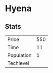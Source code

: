 # Hyena

## Stats

<table>
    <tr>
        <td>Price</td>
        <td>550</td>
    </tr>
    <tr>
        <td>Time</td>
        <td>11</td>
    </tr>
    <tr>
        <td>Population</td>
        <td>1</td>
    </tr>
    <tr>
        <td>Techlevel</td>
        <td></td>
    </tr>
</table>
